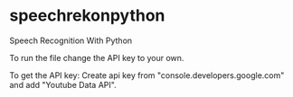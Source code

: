# speechrekonpython
Speech Recognition With Python

To run the file change the API key to your own.

To get the API key:
Create api key from "console.developers.google.com" and add "Youtube Data API".
